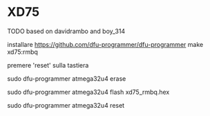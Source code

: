 # XD75

TODO
based on davidrambo and boy_314

installare https://github.com/dfu-programmer/dfu-programmer
make xd75:rmbq

premere 'reset' sulla tastiera

sudo dfu-programmer atmega32u4 erase

sudo dfu-programmer atmega32u4 flash xd75_rmbq.hex

sudo dfu-programmer atmega32u4 reset
